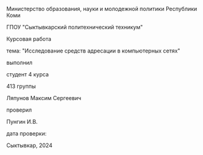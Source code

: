 Министерство образования, науки и молодежной политики Республики Коми

ГПОУ "Сыктывкарский политехнический техникум"

Курсовая работа

тема: "Исследование средств адресации в компьютерных сетях"

выполнил

студент 4 курса

413 группы

Ляпунов Максим Сергеевич

проверил

Пунгин И.В.

дата проверки:

Сыктывкар, 2024
